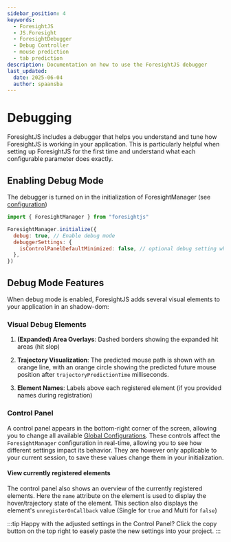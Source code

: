 ```yaml
---
sidebar_position: 4
keywords:
  - ForesightJS
  - JS.Foresight
  - ForesightDebugger
  - Debug Controller
  - mouse prediction
  - tab prediction
description: Documentation on how to use the ForesightJS debugger
last_updated:
  date: 2025-06-04
  author: spaansba
---
```


# Debugging

ForesightJS includes a debugger that helps you understand and tune how ForesightJS is working in your application. This is particularly helpful when setting up ForesightJS for the first time and understand what each configurable parameter does exactly.

## Enabling Debug Mode

The debugger is turned on in the initialization of ForesightManager (see [configuration](/docs/next/config))

```javascript
import { ForesightManager } from "foresightjs"

ForesightManager.initialize({
  debug: true, // Enable debug mode
  debuggerSettings: {
    isControlPanelDefaultMinimized: false, // optional debug setting which allows you to minimize the control panel on default
  },
})
```

## Debug Mode Features

When debug mode is enabled, ForesightJS adds several visual elements to your application in an shadow-dom:

### Visual Debug Elements

1. **(Expanded) Area Overlays**: Dashed borders showing the expanded hit areas (hit slop)

2. **Trajectory Visualization**: The predicted mouse path is shown with an orange line, with an orange circle showing the predicted future mouse position after `trajectoryPredictionTime` milliseconds.

3. **Element Names**: Labels above each registered element (if you provided names during registration)

### Control Panel

A control panel appears in the bottom-right corner of the screen, allowing you to change all available [Global Configurations](/docs/next/config#global-configuration). These controls affect the `ForesightManager` configuration in real-time, allowing you to see how different settings impact its behavior. They are however only applicable to your current session, to save these values change them in your initialization.

#### View currently registered elements

The control panel also shows an overview of the currently registered elements. Here the `name` attribute on the element is used to display the hover/trajectory state of the element. This section also displays the element's `unregisterOnCallback` value (Single for `true` and Multi for `false`)

:::tip
Happy with the adjusted settings in the Control Panel? Click the copy button on the top right to easely paste the new settings into your project.
:::

